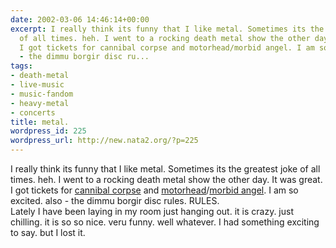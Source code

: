 ```yaml
---
date: 2002-03-06 14:46:14+00:00
excerpt: I really think its funny that I like metal. Sometimes its the greatest joke
  of all times. heh. I went to a rocking death metal show the other day. It was great.
  I got tickets for cannibal corpse and motorhead/morbid angel. I am so excited. also
  - the dimmu borgir disc ru...
tags:
- death-metal
- live-music
- music-fandom
- heavy-metal
- concerts
title: metal.
wordpress_id: 225
wordpress_url: http://new.nata2.org/?p=225
---
```


I really think its funny that I like metal. Sometimes its the greatest joke of all times. heh. I went to a rocking death metal show the other day. It was great. I got tickets for <a href="http://www.cannibalcorpse.net/">cannibal corpse</a> and <a href="http://www.imotorhead.com/">motorhead</a>/<a href="http://www.morbidangel.com/">morbid angel</a>. I am so excited. also - the dimmu borgir disc rules. RULES.<br/>Lately I have been laying in my room just hanging out. it is crazy. just chilling. it is so so nice. veru funny. well whatever. I had something exciting to say. but I lost it.